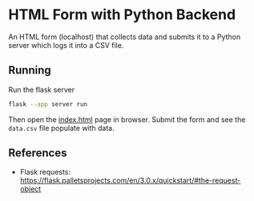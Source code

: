# HTML Form with Python Backend

An HTML form (localhost) that collects data and submits it to a Python server which logs it into a CSV file.

## Running

Run the flask server

```bash
flask --app server run
```

Then open the [index.html](./index.html) page in browser. Submit the form and see the `data.csv` file populate with data.

## References

- Flask requests: https://flask.palletsprojects.com/en/3.0.x/quickstart/#the-request-object
